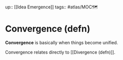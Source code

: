 up:: [[Idea Emergence]]
tags:: #atlas/MOC🗺  

# Convergence (defn)
**Convergence** is basically when things become unified.

Convergence relates directly to [[Divergence (defn)]].
